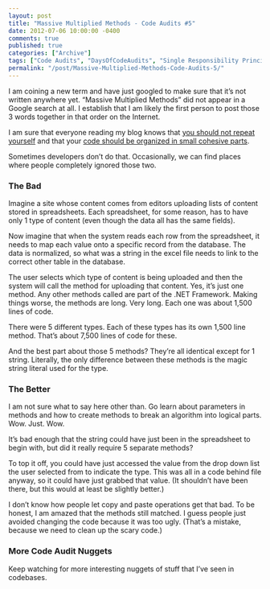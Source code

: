 ```yaml
---
layout: post
title: "Massive Multiplied Methods - Code Audits #5"
date: 2012-07-06 10:00:00 -0400
comments: true
published: true
categories: ["Archive"]
tags: ["Code Audits", "DaysOfCodeAudits", "Single Responsibility Principle", "DRY"]
permalink: "/post/Massive-Multiplied-Methods-Code-Audits-5/"
---
```

<!-- more -->



<p>I am coining a new term and have just googled to make sure that it’s not written anywhere yet. “Massive Multiplied Methods” did not appear in a Google search at all. I establish that I am likely the first person to post those 3 words together in that order on the Internet.</p>  <p>I am sure that everyone reading my blog knows that <a href="http://deviq.com/most-popular-principles/don-t-repeat-yourself" target="_blank">you should not repeat yourself</a> and that your <a href="http://deviq.com/single-responsibility-principle" target="_blank">code should be organized in small cohesive parts</a>.</p>  <p>Sometimes developers don’t do that. Occasionally, we can find places where people completely ignored those two.</p>  <h3></h3>  <h3>The Bad</h3>  <p>Imagine a site whose content comes from editors uploading lists of content stored in spreadsheets. Each spreadsheet, for some reason, has to have only 1 type of content (even though the data all has the same fields).</p>  <p>Now imagine that when the system reads each row from the spreadsheet, it needs to map each value onto a specific record from the database. The data is normalized, so what was a string in the excel file needs to link to the correct other table in the database.</p>  <p>The user selects which type of content is being uploaded and then the system will call the method for uploading that content. Yes, it’s just one method. Any other methods called are part of the .NET Framework. Making things worse, the methods are long. Very long. Each one was about 1,500 lines of code.</p>  <p>There were 5 different types. Each of these types has its own 1,500 line method. That’s about 7,500 lines of code for these.</p>  <p>And the best part about those 5 methods? They’re all identical except for 1 string. Literally, the only difference between these methods is the magic string literal used for the type.</p>  <h3>The Better</h3>  <p>I am not sure what to say here other than. Go learn about parameters in methods and how to create methods to break an algorithm into logical parts. Wow. Just. Wow.</p>  <p>It’s bad enough that the string could have just been in the spreadsheet to begin with, but did it really require 5 separate methods?</p>  <p>To top it off, you could have just accessed the value from the drop down list the user selected from to indicate the type. This was all in a code behind file anyway, so it could have just grabbed that value. (It shouldn’t have been there, but this would at least be slightly better.)</p>  <p>I don’t know how people let copy and paste operations get that bad. To be honest, I am amazed that the methods still matched. I guess people just avoided changing the code because it was too ugly. (That’s a mistake, because we need to clean up the scary code.)</p>  <h3>More Code Audit Nuggets</h3>  <p>Keep watching for more interesting nuggets of stuff that I’ve seen in codebases.</p>
